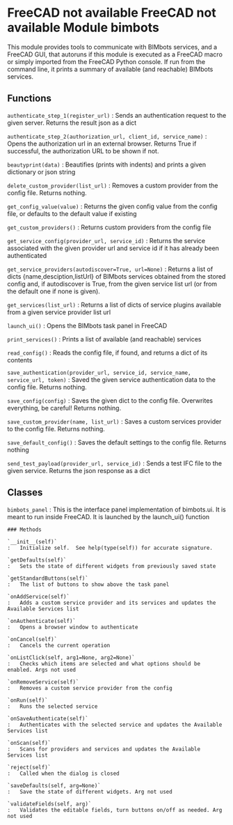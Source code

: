 FreeCAD not available
FreeCAD not available
Module bimbots
==============
This module provides tools to communicate with BIMbots services, and
a FreeCAD GUI, that autoruns if this module is executed as a FreeCAD macro or
simply imported from the FreeCAD Python console. If run from the command line, 
it prints a summary of available (and reachable) BIMbots services.

Functions
---------

`authenticate_step_1(register_url)`
:   Sends an authentication request to the given server. Returns the result json as a dict

`authenticate_step_2(authorization_url, client_id, service_name)`
:   Opens the authorization url in an external browser. Returns True if successful, the authorization URL to be shown if not.

`beautyprint(data)`
:   Beautifies (prints with indents) and prints a given dictionary or json string

`delete_custom_provider(list_url)`
:   Removes a custom provider from the config file. Returns nothing.

`get_config_value(value)`
:   Returns the given config value from the config file, or defaults to the default value if existing

`get_custom_providers()`
:   Returns custom providers from the config file

`get_service_config(provider_url, service_id)`
:   Returns the service associated with the given provider url and service id if it has already been authenticated

`get_service_providers(autodiscover=True, url=None)`
:   Returns a list of dicts {name,desciption,listUrl} of BIMbots services obtained from the stored config and,
    if autodiscover is True, from the given service list url (or from the default one if none is given).

`get_services(list_url)`
:   Returns a list of dicts of service plugins available from a given service provider list url

`launch_ui()`
:   Opens the BIMbots task panel in FreeCAD

`print_services()`
:   Prints a list of available (and reachable) services

`read_config()`
:   Reads the config file, if found, and returns a dict of its contents

`save_authentication(provider_url, service_id, service_name, service_url, token)`
:   Saved the given service authentication data to the config file. Returns nothing.

`save_config(config)`
:   Saves the given dict to the config file. Overwrites everything, be careful! Returns nothing.

`save_custom_provider(name, list_url)`
:   Saves a custom services provider to the config file. Returns nothing.

`save_default_config()`
:   Saves the default settings to the config file. Returns nothing

`send_test_payload(provider_url, service_id)`
:   Sends a test IFC file to the given service. Returns the json response as a dict

Classes
-------

`bimbots_panel`
:   This is the interface panel implementation of bimbots.ui. It is meant to run inside FreeCAD.
    It is launched by the launch_ui() function

    ### Methods

    `__init__(self)`
    :   Initialize self.  See help(type(self)) for accurate signature.

    `getDefaults(self)`
    :   Sets the state of different widgets from previously saved state

    `getStandardButtons(self)`
    :   The list of buttons to show above the task panel

    `onAddService(self)`
    :   Adds a custom service provider and its services and updates the Available Services list

    `onAuthenticate(self)`
    :   Opens a browser window to authenticate

    `onCancel(self)`
    :   Cancels the current operation

    `onListClick(self, arg1=None, arg2=None)`
    :   Checks which items are selected and what options should be enabled. Args not used

    `onRemoveService(self)`
    :   Removes a custom service provider from the config

    `onRun(self)`
    :   Runs the selected service

    `onSaveAuthenticate(self)`
    :   Authenticates with the selected service and updates the Available Services list

    `onScan(self)`
    :   Scans for providers and services and updates the Available Services list

    `reject(self)`
    :   Called when the dialog is closed

    `saveDefaults(self, arg=None)`
    :   Save the state of different widgets. Arg not used

    `validateFields(self, arg)`
    :   Validates the editable fields, turn buttons on/off as needed. Arg not used
